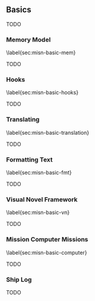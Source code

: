 ## Basics

TODO

### Memory Model
\label{sec:misn-basic-mem}

TODO

### Hooks
\label{sec:misn-basic-hooks}

TODO

### Translating
\label{sec:misn-basic-translation}

TODO

### Formatting Text
\label{sec:misn-basic-fmt}

TODO

### Visual Novel Framework
\label{sec:misn-basic-vn}

TODO

### Mission Computer Missions
\label{sec:misn-basic-computer}

TODO

### Ship Log

TODO

